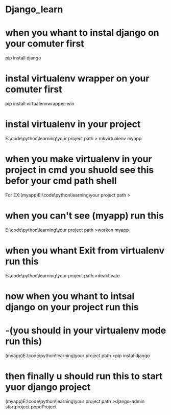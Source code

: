 # Django_learn
# when you whant to instal django on your comuter first 
pip install django
# instal virtualenv wrapper on your comuter first 
pip install virtualenvwrapper-win
# instal virtualenv in your project
E:\code\python\learning\your project path > mkvirtualenv myapp 
# when you make virtualenv in your project in cmd you shuold see this befor your cmd path shell
For EX:(myapp)E:\code\python\learning\your project path >
# when you can't see (myapp) run this 
E:\code\python\learning\your project path >workon myapp
# when you whant Exit from virtualenv run this 
E:\code\python\learning\your project path >deactivate
# now when you whant to intsal django on your project run this 
# -(you should in your virtualenv mode run this)
(myapp)E:\code\python\learning\your project path >pip instal django
# then finally u should run this to start yuor django project
(myapp)E:\code\python\learning\your project path >django-admin startproject popoProject 
